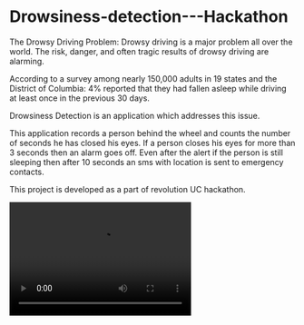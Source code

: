 # Drowsiness-detection---Hackathon
The Drowsy Driving Problem: 
Drowsy driving is a major problem all over the world. The risk, danger, and often tragic results of drowsy driving are alarming.

According to a survey among nearly 150,000 adults in 19 states and the District of Columbia:
4% reported that they had fallen asleep while driving at least once in the previous 30 days.

Drowsiness Detection is an application which addresses this issue.

This application records a person behind the wheel and counts the number of seconds he has closed his eyes.
If a person closes his eyes for more than 3 seconds then an alarm goes off.
Even after the alert if the person is still sleeping then after 10 seconds an sms with location is sent to emergency contacts.

This project is developed as a part of revolution UC hackathon.


<video src="IMG_6931.mov"  width="320" height="200" controls preload></video>
